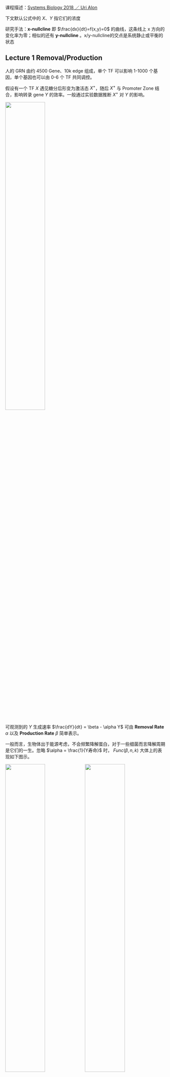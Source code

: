 <script>
MathJax = {
  tex: {
    inlineMath: [['$', '$'], ['\\\\(', '\\\\)']]
  },
  svg: {
    fontCache:   'global'   // 'local',or 'global' or 'none'
  }
};
</script>
<script type="text/javascript" id="MathJax-script" async
  src="https://cdn.jsdelivr.net/npm/mathjax@3/es5/tex-svg.js">
</script>

<style>
img{
    width: 49.9%;
}
</style>


课程描述：[Systems Biology 2018 ／ Uri Alon](https://www.bilibili.com/video/BV1bE411372m/)

下文默认公式中的 $X$、$Y$ 指它们的浓度

研究手法：**x-nullcline** 即 $\frac{dx}{dt}=f(x,y)=0$ 的曲线，这条线上 x 方向的变化率为零；相似的还有 **y-nullcline** 。x/y-nullcline的交点是系统静止或平衡的状态

## Lecture 1 Removal/Production

人的 GRN 由约 4500 Gene、10k edge 组成，单个 TF 可以影响 1-1000 个基因，单个基因也可以由 0-6 个 TF 共同调控。

假设有一个 TF $X$ 遇见糖分后形变为激活态 $X^{+}$，随后 $X^{+}$ 与 Promoter Zone 结合，影响转录 gene $Y$ 的效率。一般通过实验数据推断 $X^{+}$ 对 $Y$ 的影响。

![](./System_Biology/1-0.png)


可观测到的 $Y$ 生成速率 $\frac{dY}{dt} = \beta - \alpha Y$ 可由 **Removal Rate** $\alpha$ 以及 **Production Rate** $\beta$ 简单表示。

一般而言，生物体出于能源考虑，不会频繁降解蛋白，对于一些细菌而言降解周期是它们的一生。忽略 $\alpha = \frac{1}{Y寿命}$ 时， $Func(\beta,n,k)$ 大体上的表现如下图示。

![](./System_Biology/1-1.png)![](./System_Biology/1-2.png)


**Steady State** 时 $0 = \frac{dY}{dt} = \beta - \alpha Y$，即 $Y_{st} = \frac{\beta}{\alpha}$

**假设**我们从乌有开始生成 $Y$，即突然使其 $\beta: (0 \rightarrow 1)$，则这个瞬间 
$$\frac{dY}{dt} = 1 - \alpha Y_{st}$$
$$Y = Y_{st} （1-e^{-\alpha t}）$$

随着时间变化，达成理论稳态的一半 $Y = \frac{1}{2} Y_{st}$，所需时间 $T_{\frac{1}{2}} = \frac{log2}{\alpha}$

![](./System_Biology/1-4.png)



**假设**现有一个初始的 Steady State $Y_{st}^{Old}$，突然使其 $\beta: (1 \rightarrow 0)$，则这个瞬间 
$$\frac{dY}{dt} = 0 - \alpha Y_{st}^{Old}$$
$$Y = Y_{st}^{Old} e^{-\alpha t}$$

随着时间变化，达成旧稳态的一半 $Y = \frac{1}{2} Y_{st}^{Old}$，所需时间 $T_{\frac{1}{2}} = \frac{log2}{\alpha}$

随着时间变化，达成新稳态 $Y = 0$，所需时间 $T = \infty$

![](./System_Biology/1-3.png)

如此，Removal Rate $\alpha$ 才是达成 $\frac{Y_{st}}{2}$ 的关键。有丝分裂即 $Y_{st} \rightarrow \frac{Y_{st}}{2}$，可以根据 Cell Generation Time $T_{\frac{1}{2}}$ 来估算 $\alpha$


## Lecture 2 Self-Loop

回顾 GNN 课程，我们一般会通过对比随机图（networkx里也提供多种模型）来获得一些显著的 Motif，我们也可以很容易的解释这些 Motif 的生物意义。

**Negative Auto-regulation (NAR)** 即是负反馈的 Self-Loop

![](./System_Biology/2-0.png)


已知 NAR 情况下，随着时间的推进，Production Rate $\beta = f(Y)$ 随着产物浓度 $Y$ 的升高而递减（左图）

相比于恒定的 $\beta = b$（右图），当 $\alpha$ 或 $\beta$ 发生变化时，NAR 曲线的 $Y_{st}$ 变化较小（抵挡噪音），且未平衡时其 $\beta-\alpha$ 曲线间的 Gap 较恒定 $\beta$ 更大（加速达成 $Y_{st}$）

![](./System_Biology/2-1.png)![](./System_Biology/2-2.png)


再换一个角度，假设 $\alpha = 0$，想象 $\beta = f(Y) = \begin{cases} \beta \quad Y<k  \\\\ 0 \quad Y \ge k \end{cases} $ 的情况，此时 

```
    Y    bt
    |   /
    |  /________ Y_st = k 是最终平衡状态 
    | /                  防止无止境的生成产物
    |/___________
    0            t
```

-------------------------------

**Positive Auto-regulation (PAR)** 是一种正反馈的 Self-Loop，提供了某种惯性（或记忆），对于发育过程 GRN 而言很重要。

一共有如图所示的 $Y_{low}$, $Y_{阈值}$, $Y_{high}$ 三个 Steady State。观察 $\frac{dy}{dt}=\beta-\alpha$ 的符号（哪一条线在上方），可知会有两种最终结局。

具体来说，即使信号消失，但只要 $Y$ 跨越了阈值，它依然会上升至 $Y_{high}$，否则会下降回 $Y_{low}$

![](./System_Biology/4-3.png)

## Lecture 3 FFL-三元素

三元素的Motif中有8种 **Feed Forward Loop (FFL)**，最主要的2种在E.coli网络中占80%

![](./System_Biology/3-0.png)


以 Type-1 Coherent FFL (C1-FFL) 为例，我们可以假设 $Z$ 通过一个 Gate 处理来自 $X$ 和 $Y$ 的信号。

当 $X$ 打开或关闭的瞬间，其下游的 $Y^{+}$ 需要一段时间才能达到 k 浓度（开关阈值）。

AND Gate 时，打开 $X$ 后由于需要等待达成 $Y^{+}$，因此生成 $Z$ 的时间相较于 $X$ 的变化有延迟。而关闭 $X$ 则对 $Z$ 即刻起效。这个机制可以过滤掉短暂的激活信号，但灵敏应对任何抑制信号。

OR Gate 时，打开 $X$ 对 $Z$ 即刻起效，而关闭 $X$ 则效果延迟。

![](./System_Biology/3-1.png)



注意，当 Node 间是抑制作用时，Strong Supression 令下游产物归零，Partial Supression 虽然令下游产物的 $Z_{st}$ 降低，但事实上缩短了达成此 low $Z_{st}$ 水平所需的时间，因此也可以被视为一种加速手段。以下图 Incoherent FFL 为例

![](./System_Biology/3-2.png)

想象一下，在面对急性压力时，会唤起快速响应的Loop；当压力转变为长期状态时，打开了其它较慢的Loop。


## Lecture 4 FFL-四元素

**Single Input Model (SIM)** 常见于一系列基因的调控（e.g.操纵子中），以 Arg 生成为例，其生成需要一系列基因（$argA/B/C$）的参与。在 Arg 浓度充足的情况下，$argR^{+}$处于激活态，抑制这一系列基因，不再生成 Arg；而当 Arg 浓度不足时，$argR^{+}$ 在自抑制 Loop 的影响下逐渐衰减，$argA/B/C$ **依次**激活（对$argR^{+}$浓度耐受**阈值**不同），开始生成 Arg。

![](./System_Biology/4-0.png)


**Multi-output FFL** 类似于一种多层调控（总开关/小开关）

![](./System_Biology/4-1.png)


**Bifan** 一般组成 [Dense Overlapping Regulons](https://www.nature.com/articles/nrg2102)

![](./System_Biology/4-2.png)


此外，我们还需要注意速度的影响（e.g.转录速度不同），Graph 中```-->```可快可慢，组合在一起用则称为 **hybrid** network motif made of fast and slow interaction


关于 Mutual Regulation 展开想象：
```
X <--> Y    常见，结局：(X AND Y)=High OR (X AND Y)=Low
X |--| Y    常见，结局：(X OR Y)=High

X |--> Y    不稳定，会形成(High,Low,..)震荡的曲线
```

## Lecture 5 Bifunctional Components

细胞信号通路常见的一个模式是**磷酸化**：细胞膜表面受体 X 被外界的信号分子 S 激活、将 Y0 磷酸化为 Yp，同时有一组 Z 帮助 Yp 去磷酸化为 Y0。

![](./System_Biology/5-0.png)

我们可以假设上图的简单模型，平衡状态下
$$\frac{dYp}{dt} = Vk \cdot Y0 \cdot X - Vz \cdot Yp \cdot Z = 0$$

$$Yp = \frac{ Vk \cdot Y_{All} \cdot X}{Vz \cdot Z + Vk \cdot X}$$

如此，最终的信号强度 Yp 受到细胞蛋白水平（X/Y/Z）的影响。而已知每个细胞内的蛋白分布并非一致，但它们可以对外界刺激保持同步的反应（同类型的细胞），简单模型无法对此进行解释。


![](./System_Biology/5-1.png)

上图的**双功能组件** X 可维持信号的 Robustness。每输入一个ATP则生成一个磷酸基(Pi)、由Xp向Y传递，X0则作用相反。

只考虑模型的输入输出，平衡状态下

$$\text{Phosphorylation}= \text{Dephosphorylation}$$

$$\text{ATP Consumption}= \text{Dephosphorylation}$$

$$Va \cdot X0 = Vp \cdot X0 \cdot Yp$$

$$Yp = \frac{Va}{Vp}$$

与细胞的蛋白水平无关了！

（以上只是 **0.1 seconds 尺度**的概念模型，不属于长期调控；而且 ATP、Y总量、...不会是无限的，所以 Yp 会有一个上限）

## Lecture 6 Integral Feedback

在漫游的过程中，细菌会依据化学物质的**梯度变化**调节其**翻滚转向的频率**，以此保证前进方向的正确，即是趋化性（Chemotaxis）。

如果只是改变一次化学浓度，翻滚频率在最初的激烈变化后，将逐渐回复到最初的水平（Exact adaptation），即已逐渐适应新浓度。

![](./System_Biology/6-0.png)


这个适应过程是依靠 Methelylation/Demethelylation 达成的，注意，甲基化修饰较缓慢(**~min**)，曲线较为平缓。


平衡状态下，$\frac{dm}{dt} = \text{Add M} - \text{Remove M}= 0$ 即

$$\text{Add M [Const rate]}= \text{Remove M [Increase with Xm]}$$

$$V_R \cdot R= V_B \cdot B \cdot Xm_{st}$$


$$Xm_{st} = \frac{V_R \cdot R}{V_B \cdot B}$$

换句话说，$\frac{dm}{dt} = V_B \cdot B (Xm_{st} - Xm)$，即 $m= \int error = \int (Xm_{st} - Xm)$ 是一种典型的 integral feedback，可以快速响应周围的变化直至达成新的平衡。

![](./System_Biology/6-1.png)


在这个模型中，原本活跃的受体被 Stimuli 抑制（如下图），其活跃度的 $k \sim e^{\Delta G}$。而甲基化会增加自由能，于是 $k \sim e^{\Delta G + m\gamma}$，即以指数级提高 $k$。

（**回忆一下**，$k$ 指 50% 受体被结合时的 Stimuli 浓度）

从生物意义来讲，甲基化使得受体得以适应更高浓度的刺激，例如逐渐适应噪音/气味环境。（在一定范围内，因为甲基化也不是无限的）

![](./System_Biology/6-2.png)

总之，在这个反馈中，Add Methyl 的速率是恒定的，由 Del Methyl 的速率来动态的适应刺激信号的强度。不同的个体可以有不同的甲基化能力，但终究还是会达成 Exact adaptation，区别只在于平衡时的 Flipping Rate，也算是种群的一种多样性吧。


## Lecture 7 Fold Change Detection

![](./System_Biology/7-0.png)

在安静环境中，我们或许可以感知到微小的声音；但在嘈杂环境中，只能感受到较大的音量。Fold Change Detection (FCD) 使我们能够基于环境决定感受的阈值，不至于对细小变化过于敏感。

**FCD**: 如果 $s_0 \rightarrow Const \cdot s_0$，Reaction 幅度将保持不变

可以整合不同的 FCD 信号（$C_1 \cdot C_2 \cdot ...$）

---------------------------------------------

简化一下 Lecture 6 的模型图：假设 $Xm \sim Action$，

![](./System_Biology/7-1.png)![](./System_Biology/7-2.png)  

已知，甲基化的 $k \sim e^{\Delta G + m\gamma}$，即 $k = k_0  e^{m\gamma}$，于是

$$\frac{dk}{dt} = k_0 \gamma e^{m\gamma} \frac{dm}{dt} = \gamma k \frac{dm}{dt} = \gamma k \cdot V_B \cdot B (Xm_{st} - Xm) = Const \cdot k  (Xm_{st} - Xm)$$


$$\text{即，在这个时刻 }\begin{cases}  \frac{dk}{dt}= C \cdot k(a_{st} -a)  \\\\ a = f(\frac{s}{k})   \quad  \text{即 HillFunc = } \frac{1}{1+(\frac{s}{k})^n}   \end{cases}  $$

**证明这个机制可达成 FCD**：

回忆一下，$k$ 指 $a = f(\frac{s}{k})$=50% 时的 Stimuli 浓度，$k$ 与 $s$ **共享一个 scaling factor**，**假设一次变换**是 $s_0 \rightarrow s$

$$\text{rescale k and s，得到}\begin{cases}  \frac{d k'}{dt}= C \cdot k'(a_{st} -a)  \\\\ a = f(\frac{s/s_0}{k/s
_0} ) = f(\frac{\text{Fold Change}}{k'})     \end{cases}  $$


**这样来看，只要每次 $s$ 的 Fold Change 程度一致，Action $a$ 的烈度也会一致，而与变化的初始状态 $s_0$ 无关**


---------------------------------------------

另一方面，[Incoherent FFL I (Y-Strong)](./System_Biology/3-2.png) 时，若 ```Y >> k```  

$$\begin{cases} \frac{dy}{dt} = \beta_1 X - \alpha_1 Y = 0  \quad \text{解得 } Y_{st} = \frac{\beta_1 X_{st}}{\alpha_1} \sim X_{st} \\\\   \frac{dz}{dt} = \frac{\beta_2 X}{k + Y} - \alpha_2 Z = 0 \quad \text{解得 }  Z_{st} = \frac{\beta_2 X_{st}}{(k + Y_{st})\alpha_2} \approx \frac{\beta_2 X_{st}}{Y_{st}\alpha_2} = \frac{\beta_2 X_{st} \alpha_1}{\beta_1 X_{st} \alpha_2} = Const  \end{cases}$$


**证明这个机制可达成 FCD**：即如果每次 $x$ 的 Fold Change 程度保持不变，$z$ 将保持不变

**假设一次变换**是 $x \rightarrow Cx$，，则此时 $(x,y,z) \rightarrow (Cx,Cy,z)$，且 $(\frac{dy}{dt},\frac{dz}{dt}) \rightarrow (C\frac{dy}{dt},\frac{dz}{dt})$

将上述声明带入原式，约去C后，方程与上文一致

$$\begin{cases} C\frac{dy}{dt} =  C \beta_1 X - C \alpha_1 Y   \\\\  \frac{dz}{dt} =  \frac{C \beta_2 X}{Ck + CY} - \alpha_2 Z  \end{cases}$$



## Lecture 8 Dynamic Compensation

人体维持着动态的平衡，以血糖调控为例：进食后血糖升高，**胰岛B细胞**分泌胰岛素令体细胞储存 Glucose、以此降低血糖。

![](./System_Biology/8-0.png)![](./System_Biology/8-1.png)

$$ \text{如图示 }\begin{cases}

\frac{dG}{dt} = meal - SIG   \quad    \text{血糖}\\\\

\frac{dI}{dt} = qXf(G) - \alpha I = qXG^2 - \alpha I   \quad    \text{胰岛素}\\\\

\frac{dX}{dt} = X (\text{proliferation} - \text{death})   \quad    \text{B cell 数量}

\end{cases}$$


解 $\frac{dG}{dt} = 0$ 得 $G_{st} = \frac{meal}{SI_{st}}$

解 $\frac{dI}{dt} = 0$ 得 $G_{st}^2 = \frac{\alpha I_{st}}{qX} = \frac{\alpha}{qX} \frac{meal}{S G_{st}}$，即 $G_{st} = (\frac{\alpha  \cdot meal}{qXS})^{1/3}$


由表达式可知，假如 B cell 数量恒定，Insulin resistance ($S \downarrow$) 的病人的血糖 $G$ 将异常高，然而事实上 80% 的病人在此阶段可以维持正常的 $G$，这是因为 **B cell 数量进行了代偿**（~ weeks）

但血糖过高会造成 B cell 死亡，糖酵解造成的 oxidative stress 即 **Glucotoxicity**，每个人的耐受程度由基因决定。长期高糖会陷入某种 vicious cycle，最终造成二型糖尿病（T2DB）

Glucotoxicity 某种意义上也避免生成过于敏感的 B cell，因为它们在低浓度时即被杀死

![](./System_Biology/8-2.png)


（注意，代偿需要约一周来生成细胞，在达成前的这段时间，Insulin resistance 患者的血糖依然会有异常波动）


## Lecture 9 Oscillator

Oscillator 是形成节律的机制（e.g.心跳），Lecture 4 中提到过 ```X |--> Y ``` 会形成 [Damped oscillation](https://www.geeksforgeeks.org/damped-oscillation-definition-equation-types-examples/)（即 Undamped 的简谐运动时因阻尼而逐渐停止）

![](./System_Biology/9-0.png)[![](./System_Biology/9-1.png)](https://blog.csdn.net/weixin_39753819/article/details/141129158)


$$ \text{如图示 }\begin{cases}
\frac{dx}{dt} = \beta_2 - \alpha_1x
\quad \text{其中 } \beta_2 = f(y) \text{  递减，$y_{st}$ 处斜率 } \frac{\partial f}{\partial y} \vert_{y_{st}}= \beta_1
\\\\
\frac{dy}{dt} = \beta_1 - \alpha_2y
\quad \text{其中 } \beta_1 = g(x)\text{ 递增，$x_{st}$ 处斜率 } \frac{\partial g}{\partial x} \vert_{x_{st}}= \beta_2 

\end{cases}$$


当 $(\alpha_1-\alpha_2)^2 < 4\beta_1\beta_2$ 时 **Underdamped**，即 $x$、$y$ 的留存时间不应相差过大，feedbacks $\beta$ 也不可以太微弱














